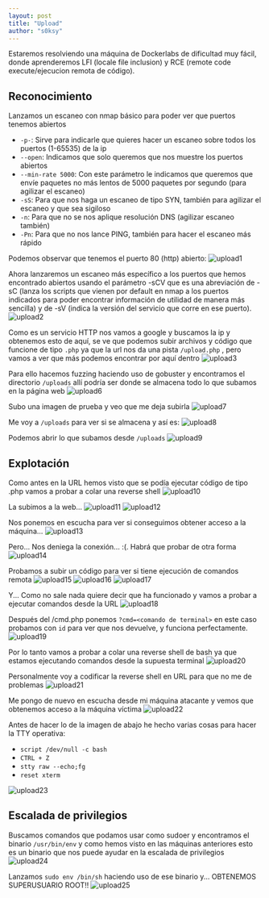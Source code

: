 ```yaml
---
layout: post
title: "Upload"
author: "s0ksy"
---
```

Estaremos resolviendo una máquina de Dockerlabs de dificultad muy fácil, donde aprenderemos LFI (locale file inclusion) y RCE (remote code execute/ejecucion remota de código).

## Reconocimiento

Lanzamos un escaneo con nmap básico para poder ver que puertos tenemos abiertos
* `-p-`: Sirve para indicarle que quieres hacer un escaneo sobre todos los puertos (1-65535) de la ip 
* `--open`: Indicamos que solo queremos que nos muestre los puertos abiertos
* `--min-rate 5000`: Con este parámetro le indicamos que queremos que envíe paquetes no más lentos de 5000 paquetes por segundo (para agilizar el escaneo)
* `-sS`: Para que nos haga un escaneo de tipo SYN, también para agilizar el escaneo y que sea sigiloso
* `-n`: Para que no se nos aplique resolución DNS (agilizar escaneo también)
* `-Pn`: Para que no nos lance PING, también para hacer el escaneo más rápido

Podemos observar que tenemos el puerto 80 (http) abierto:
![upload1](/assets/images/upload1.png)

Ahora lanzaremos un escaneo más específico a los puertos que hemos encontrado abiertos usando el parámetro -sCV que es una abreviación de -sC (lanza los scripts que vienen por default en nmap a los puertos indicados para poder encontrar información de utilidad de manera más sencilla) y de -sV (indica la versión del servicio que corre en ese puerto).
![upload2](/assets/images/upload2.png)

Como es un servicio HTTP nos vamos a google y buscamos la ip y obtenemos esto de aquí, se ve que podemos subir archivos y código que funcione de tipo `.php` ya que la url nos da una pista `/upload.php` , pero vamos a ver que más podemos encontrar por aquí dentro
![upload3](/assets/images/upload3.png)

Para ello hacemos fuzzing haciendo uso de gobuster y encontramos el directorio `/uploads` allí podría ser donde se almacena todo lo que subamos en la página web
![upload6](/assets/images/upload6.png)

Subo una imagen de prueba y veo que me deja subirla
![upload7](/assets/images/upload7.png)

Me voy a `/uploads` para ver si se almacena y así es:
![upload8](/assets/images/upload8.png)

Podemos abrir lo que subamos desde `/uploads` 
![upload9](/assets/images/upload9.png)

## Explotación

Como antes en la URL hemos visto que se podía ejecutar código de tipo .php vamos a probar a colar una reverse shell
![upload10](/assets/images/upload10.png)

La subimos a la web...
![upload11](/assets/images/upload11.png)
![upload12](/assets/images/upload12.png)

Nos ponemos en escucha para ver si conseguimos obtener acceso a la máquina...
![upload13](/assets/images/upload13.png)

Pero... Nos deniega la conexión... :(. Habrá que probar de otra forma
![upload14](/assets/images/upload14.png)

Probamos a subir un código para ver si tiene ejecución de comandos remota
![upload15](/assets/images/upload15.png)
![upload16](/assets/images/upload16.png)
![upload17](/assets/images/upload17.png)

Y... Como no sale nada quiere decir que ha funcionado y vamos a probar a ejecutar comandos desde la URL
![upload18](/assets/images/upload18.png)

Después del /cmd.php ponemos `?cmd=<comando de terminal>` en este caso probamos con `id` para ver que nos devuelve, y funciona perfectamente.
![upload19](/assets/images/upload19.png)

Por lo tanto vamos a probar a colar una reverse shell de bash ya que estamos ejecutando comandos desde la supuesta terminal
![upload20](/assets/images/upload20.png)

Personalmente voy a codificar la reverse shell en URL para que no me de problemas
![upload21](/assets/images/upload21.png)

Me pongo de nuevo en escucha desde mi máquina atacante y vemos que obtenemos acceso a la máquina víctima
![upload22](/assets/images/upload22.png)

Antes de hacer lo de la imagen de abajo he hecho varias cosas para hacer la TTY operativa:
* `script /dev/null -c bash`
* `CTRL + Z`
* `stty raw --echo;fg`
* `reset xterm`

![upload23](/assets/images/upload23.png)

## Escalada de privilegios

Buscamos comandos que podamos usar como sudoer y encontramos el binario `/usr/bin/env` y como hemos visto en las máquinas anteriores esto es un binario que nos puede ayudar en la escalada de privilegios
![upload24](/assets/images/upload24.png)

Lanzamos `sudo env /bin/sh` haciendo uso de ese binario y... OBTENEMOS SUPERUSUARIO ROOT!!
![upload25](/assets/images/upload25.png)
